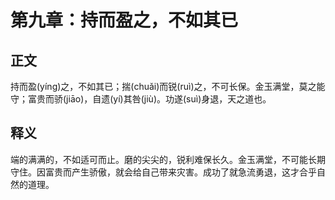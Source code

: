 # 第九章：持而盈之，不如其已

## 正文
持而盈(yíng)之，不如其已；揣(chuǎi)而锐(ruì)之，不可长保。金玉满堂，莫之能守；富贵而骄(jiāo)，自遗(yí)其咎(jiù)。功遂(suì)身退，天之道也。

## 释义
端的满满的，不如适可而止。磨的尖尖的，锐利难保长久。金玉满堂，不可能长期守住。因富贵而产生骄傲，就会给自己带来灾害。成功了就急流勇退，这才合乎自然的道理。